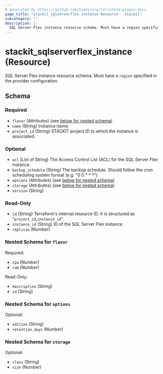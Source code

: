 ```yaml
---
# generated by https://github.com/hashicorp/terraform-plugin-docs
page_title: "stackit_sqlserverflex_instance Resource - stackit"
subcategory: ""
description: |-
  SQL Server Flex instance resource schema. Must have a region specified in the provider configuration.
---
```


# stackit_sqlserverflex_instance (Resource)

SQL Server Flex instance resource schema. Must have a `region` specified in the provider configuration.



<!-- schema generated by tfplugindocs -->
## Schema

### Required

- `flavor` (Attributes) (see [below for nested schema](#nestedatt--flavor))
- `name` (String) Instance name.
- `project_id` (String) STACKIT project ID to which the instance is associated.

### Optional

- `acl` (List of String) The Access Control List (ACL) for the SQL Server Flex instance.
- `backup_schedule` (String) The backup schedule. Should follow the cron scheduling system format (e.g. "0 0 * * *")
- `options` (Attributes) (see [below for nested schema](#nestedatt--options))
- `storage` (Attributes) (see [below for nested schema](#nestedatt--storage))
- `version` (String)

### Read-Only

- `id` (String) Terraform's internal resource ID. It is structured as "`project_id`,`instance_id`".
- `instance_id` (String) ID of the SQL Server Flex instance.
- `replicas` (Number)

<a id="nestedatt--flavor"></a>
### Nested Schema for `flavor`

Required:

- `cpu` (Number)
- `ram` (Number)

Read-Only:

- `description` (String)
- `id` (String)


<a id="nestedatt--options"></a>
### Nested Schema for `options`

Optional:

- `edition` (String)
- `retention_days` (Number)


<a id="nestedatt--storage"></a>
### Nested Schema for `storage`

Optional:

- `class` (String)
- `size` (Number)
